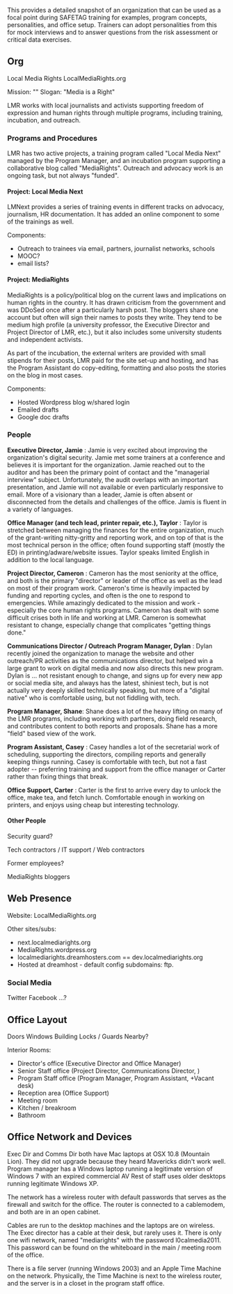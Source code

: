 This provides a detailed snapshot of an organization that can be used as a focal point during SAFETAG training for examples, program concepts, personalities, and office setup. Trainers can adopt personalities from this for mock interviews and to answer questions from the  risk assessment or critical data exercises.

## Org ##

Local Media Rights
LocalMediaRights.org

Mission: ""
Slogan: "Media is a Right"

LMR works with local journalists and activists supporting freedom of expression and human rights through multiple programs, including training, incubation, and outreach.

### Programs and Procedures ###

LMR has two active projects, a training program called "Local Media Next" managed by the Program Manager, and an incubation program supporting a collaborative blog called "MediaRights". Outreach and advocacy work is an ongoing task, but not always "funded".

#### Project: Local Media Next ####
LMNext provides a series of training events in different tracks on advocacy, journalism, HR documentation. It has added an online component to some of the trainings as well.


Components:
 * Outreach to trainees via email, partners, journalist networks, schools
 * MOOC?
 * email lists?

#### Project: MediaRights ####

MediaRights is a policy/political blog on the current laws and implications on human rights in the country. It has drawn criticism from the government and was DDoSed once after a particularly harsh post. The bloggers share one account but often will sign their names to posts they write. They tend to be medium high profile (a university professor, the Executive Director and Project Director of LMR, etc.), but it also includes some university students and independent activists.

As part of the incubation, the external writers are provided with small stipends for their posts, LMR paid for the site set-up and hosting, and has the Program Assistant do copy-editing, formatting and also posts the stories on the blog in most cases.

Components:
 * Hosted Wordpress blog w/shared login
 * Emailed drafts
 * Google doc drafts


### People ###
**Executive Director, Jamie** : Jamie is very excited about improving the organization's digital security.  Jamie met some trainers at a conference and believes it is important for the organization.  Jamie reached out to the auditor and has been the primary point of contact and the "managerial interview" subject.  Unfortunately, the audit overlaps with an important presentation, and Jamie will not available or even particularly responsive to email. More of a visionary than a leader, Jamie is often absent or disconnected from the details and challenges of the office. Jamis is fluent in a variety of languages.

**Office Manager (and tech lead, printer repair, etc.), Taylor** : Taylor is stretched between managing the finances for the entire organization, much of the grant-writing nitty-gritty and reporting work, and on top of that is the most technical person in the office;  often found supporting staff (mostly the ED) in printing/adware/website issues. Taylor speaks limited English in addition to the local language.

**Project Director, Cameron** : Cameron has the most seniority at the office, and both is the primary "director" or leader of the office as well as the lead on most of their program work. Cameron's time is heavily impacted by funding and reporting cycles, and often is the one to respond to emergencies.  While amazingly dedicated to the mission and work - especially the core human rights programs.  Cameron has dealt with some difficult crises both in life and working at LMR. Cameron is somewhat resistant to change, especially change that complicates "getting things done."

**Communications Director / Outreach Program Manager, Dylan** : Dylan recently joined the organization to manage the website and other outreach/PR activities as the communications director, but helped win a large grant to work on digital media and now also directs this new program.  Dylan is ... not resistant enough to change, and signs up for every new app or social media site, and always has the latest, shiniest tech, but is not actually very deeply skilled technically speaking, but more of a "digital native" who is comfortable using, but not fiddling with, tech.

**Program Manager, Shane**: Shane does a lot of the heavy lifting on many of the LMR programs, including working with partners, doing field research, and contributes content to both reports and proposals.  Shane has a more "field" based view of the work.

**Program Assistant, Casey** : Casey handles a lot of the secretarial work of scheduling, supporting the directors, compiling reports and generally keeping things running.  Casey is comfortable with tech, but not a fast adopter -- preferring training and support from the office manager or Carter rather than fixing things that break.

**Office Support, Carter** : Carter is the first to arrive every day to unlock the office, make tea, and fetch lunch.  Comfortable enough in working on printers, and enjoys using cheap but interesting technology.

#### Other People ####

Security guard?

Tech contractors / IT support / Web contractors

Former employees?

MediaRights bloggers

## Web Presence ##
Website: LocalMediaRights.org

Other sites/subs:
 * next.localmediarights.org
 * MediaRights.wordpress.org
 * localmediarights.dreamhosters.com == dev.localmediarights.org
 * Hosted at dreamhost - default config subdomains: ftp.

### Social Media ###
Twitter
Facebook
...?

## Office Layout ##

Doors
Windows
Building
Locks / Guards
Nearby?

Interior Rooms:
* Director's office (Executive Director and Office Manager)
* Senior Staff office (Project Director, Communications Director,  )
* Program Staff office (Program Manager, Program Assistant, +Vacant desk)
* Reception area (Office Support)
* Meeting room
* Kitchen / breakroom
* Bathroom

## Office Network and Devices ##

Exec Dir and Comms Dir both have Mac laptops at OSX 10.8 (Mountain Lion). They did not upgrade because they heard Mavericks didn't work well.
Program manager has a Windows laptop running a legitimate version of Windows 7 with an expired commercial AV
Rest of staff uses older desktops running legitimate Windows XP.

The network has a wireless router with default passwords that serves as the firewall and switch for the office. The router is connected to a cablemodem, and both are in an open cabinet.

Cables are run to the desktop machines and the laptops are on wireless.  The Exec director has a cable at their desk, but rarely uses it. There is only one wifi network, named "mediarights" with the password l0calmedia2011. This password can be found on the whiteboard in the main / meeting room of the office.

There is a file server (running Windows 2003) and an Apple Time Machine on the network. Physically, the Time Machine is next to the wireless router, and the server is in a closet in the program staff office.



